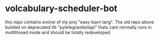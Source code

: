 # volcabulary-scheduler-bot
this repo contains evolve of my proj "easy learn lang".
The old repo above builded on deprecated lib "pytelegrambotapi" thats cant normally runs in multithread mode and should be totally redeveloped
